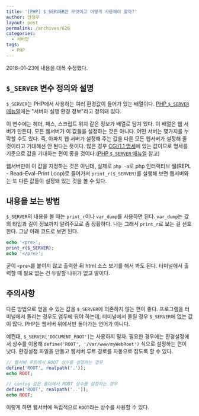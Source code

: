 ```yaml
---
title: '[PHP] $_SERVER란 무엇이고 어떻게 사용해야 할까?'
author: 안형우
layout: post
permalink: /archives/626
categories:
  - 서버단
tags:
  - PHP
---
```


2018-01-23에 내용을 대폭 수정했다.

## `$_SERVER` 변수 정의와 설명

`$_SERVER`는 PHP에서 사용하는 여러 환경값이 들어가 있는 배열이다. [PHP `$_SERVER` 매뉴얼][1]에는 "서버와 실행 환경 정보"라고 정의돼 있다. 

이 변수에는 헤더, 패스, 스크립트 위치 같은 정보가 배열로 담겨 있다. 이 배열은 웹 서버가 만든다. 모든 웹서버가 이 값들을 설정하는 것은 아니다. 어떤 서버는 몇가지를 누락할 수도 있다. 즉, 아파치 웹 서버가 설정해 주는 값을 다른 모든 웹서버가 설정해 줄 것이라고 기대해선 안 된다는 뜻이다. 많은 경우 [CGI/1.1 명세](http://www.faqs.org/rfcs/rfc3875)에 있는 값이므로 명세를 기준으로 값을 기대하는 편이 좋을 것이다.([PHP `$_SERVER` 매뉴얼][1] 참고)

[1]: http://php.net/manual/en/reserved.variables.server.php

웹서버만이 이 값을 지정하는 것은 아닌데, 실제로 `php -a`로 php 인터랙티브 쉘(REPL - Read–Eval–Print Loop)로 들어가서 `print_r($_SERVER)`를 실행해 보면 웹서버와는 또 다른 값들이 설정돼 있는 것을 볼 수 있다.


## 내용을 보는 방법

`$_SERVER`의 내용을 볼 때는 `print_r`이나 `var_dump`를 사용하면 된다. `var_dump`는 값의 타입과 길이 정보까지 알려주므로 좀 장황하다. 나는 그래서 `print_r`로 보는 걸 선호한다. 그냥 아래 코드로 보면 된다.

~~~ php
echo '<pre>';
print_r($_SERVER);
echo '</pre>';
~~~

굳이 `<pre>`를 붙이지 않고 출력한 뒤 html 소스 보기를 해서 봐도 된다. 터미널에서 출력할 때 필요 없는 건 두말할 나위가 없고 말이다.


## 주의사항

다른 방법으로 얻을 수 있는 값을 `$_SERVER`에 의존하지 않는 편이 좋다. 프로그램을 터미널에서 돌리는 경우도 염두에 둬야 하는데, 터미널에서 돌릴 경우 `$_SERVER`에 없는 값이 많다. PHP는 웹서버 위에서만 돌아가는 언어가 아니다.

예컨대, `$_SERVER['DOCUMENT_ROOT']`는 사용하지 말자. 필요한 경우에는 환경설정에서 상수를 이용해 `define('ROOT', '/var/www/myWebRoot')` 식으로 설정하는 편이 낫다. 환경설정 파일을 만들고 웹서버 루트 경로를 자동으로 잡도록 할 수 있다. 

~~~ php
// 웹서버 루트에서 ROOT 상수를 설정하는 경우
define('ROOT', realpath('.'));
echo ROOT;
~~~

~~~ php
// config 같은 폴더에서 ROOT 상수를 설정하는 경우
define('ROOT', realpath('..'));
echo ROOT;
~~~

이렇게 하면 웹서버에 독립적으로 `ROOT`라는 상수를 사용할 수 있다.
